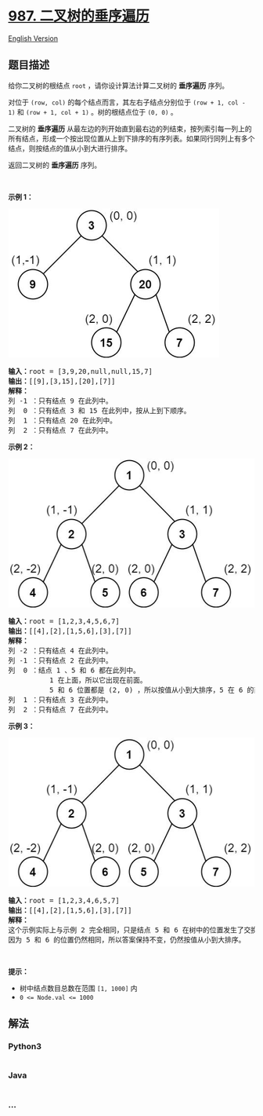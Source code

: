 # [987. 二叉树的垂序遍历](https://leetcode-cn.com/problems/vertical-order-traversal-of-a-binary-tree)

[English Version](/solution/0900-0999/0987.Vertical%20Order%20Traversal%20of%20a%20Binary%20Tree/README_EN.md)

## 题目描述

<!-- 这里写题目描述 -->

<p>给你二叉树的根结点 <code>root</code> ，请你设计算法计算二叉树的<em> </em><strong>垂序遍历</strong> 序列。</p>

<p>对位于 <code>(row, col)</code> 的每个结点而言，其左右子结点分别位于 <code>(row + 1, col - 1)</code> 和 <code>(row + 1, col + 1)</code> 。树的根结点位于 <code>(0, 0)</code> 。</p>

<p>二叉树的 <strong>垂序遍历</strong> 从最左边的列开始直到最右边的列结束，按列索引每一列上的所有结点，形成一个按出现位置从上到下排序的有序列表。如果同行同列上有多个结点，则按结点的值从小到大进行排序。</p>

<p>返回二叉树的 <strong>垂序遍历</strong> 序列。</p>

<p> </p>

<p><strong>示例 1：</strong></p>
<img alt="" src="/solution/0900-0999/0987.Vertical Order Traversal of a Binary Tree/images/vtree1.jpg" style="width: 431px; height: 304px;" />
<pre>
<strong>输入：</strong>root = [3,9,20,null,null,15,7]
<strong>输出：</strong>[[9],[3,15],[20],[7]]
<strong>解释：</strong>
列 -1 ：只有结点 9 在此列中。
列  0 ：只有结点 3 和 15 在此列中，按从上到下顺序。
列  1 ：只有结点 20 在此列中。
列  2 ：只有结点 7 在此列中。</pre>

<p><strong>示例 2：</strong></p>
<img alt="" src="/solution/0900-0999/0987.Vertical Order Traversal of a Binary Tree/images/vtree2.jpg" style="width: 512px; height: 304px;" />
<pre>
<strong>输入：</strong>root = [1,2,3,4,5,6,7]
<strong>输出：</strong>[[4],[2],[1,5,6],[3],[7]]
<strong>解释：</strong>
列 -2 ：只有结点 4 在此列中。
列 -1 ：只有结点 2 在此列中。
列  0 ：结点 1 、5 和 6 都在此列中。
          1 在上面，所以它出现在前面。
          5 和 6 位置都是 (2, 0) ，所以按值从小到大排序，5 在 6 的前面。
列  1 ：只有结点 3 在此列中。
列  2 ：只有结点 7 在此列中。
</pre>

<p><strong>示例 3：</strong></p>
<img alt="" src="/solution/0900-0999/0987.Vertical Order Traversal of a Binary Tree/images/vtree3.jpg" style="width: 512px; height: 304px;" />
<pre>
<strong>输入：</strong>root = [1,2,3,4,6,5,7]
<strong>输出：</strong>[[4],[2],[1,5,6],[3],[7]]
<strong>解释：</strong>
这个示例实际上与示例 2 完全相同，只是结点 5 和 6 在树中的位置发生了交换。
因为 5 和 6 的位置仍然相同，所以答案保持不变，仍然按值从小到大排序。</pre>

<p> </p>

<p><strong>提示：</strong></p>

<ul>
	<li>树中结点数目总数在范围 <code>[1, 1000]</code> 内</li>
	<li><code>0 <= Node.val <= 1000</code></li>
</ul>


## 解法

<!-- 这里可写通用的实现逻辑 -->

<!-- tabs:start -->

### **Python3**

<!-- 这里可写当前语言的特殊实现逻辑 -->

```python

```

### **Java**

<!-- 这里可写当前语言的特殊实现逻辑 -->

```java

```

### **...**

```

```

<!-- tabs:end -->
